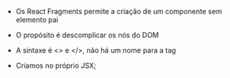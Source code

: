 * Os React Fragments permite a criação de um componente sem elemento pai

* O propósito é descomplicar os nós do DOM

* A sintaxe é <> e </>, não há um nome para a tag

* Criamos no próprio JSX;